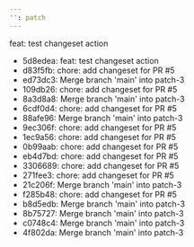 ```yaml
---
'': patch
---
```


feat: test changeset action

- 5d8edea: feat: test changeset action
- d83f5fb: chore: add changeset for PR #5
- ed73dc3: Merge branch 'main' into patch-3
- 109db26: chore: add changeset for PR #5
- 8a3d8a8: Merge branch 'main' into patch-3
- 6cdf0d4: chore: add changeset for PR #5
- 88afe96: Merge branch 'main' into patch-3
- 9ec306f: chore: add changeset for PR #5
- 1ec9a56: chore: add changeset for PR #5
- 0b99aab: chore: add changeset for PR #5
- eb4d7bd: chore: add changeset for PR #5
- 3306689: chore: add changeset for PR #5
- 271fee3: chore: add changeset for PR #5
- 21c206f: Merge branch 'main' into patch-3
- f285b48: chore: add changeset for PR #5
- b8d5edb: Merge branch 'main' into patch-3
- 8b75727: Merge branch 'main' into patch-3
- c0748c4: Merge branch 'main' into patch-3
- 4f802da: Merge branch 'main' into patch-3


